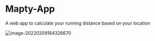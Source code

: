 # Mapty-App
A web app to calculate your running distance based on your location

![image-20220209164326670](C:\Users\daphn\AppData\Roaming\Typora\typora-user-images\image-20220209164326670.png)
